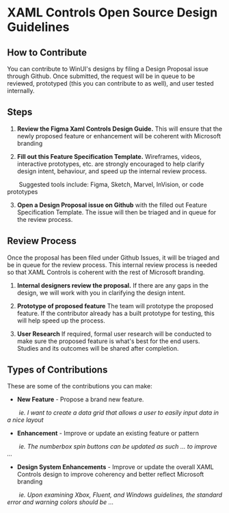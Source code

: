 # XAML Controls Open Source Design Guidelines

## How to Contribute

You can contribute to WinUI's designs by filing a Design Proposal issue through Github. Once submitted, the request will be in queue to be reviewed, prototyped (this you can contribute to as well), and user tested internally. 

## Steps

1. **Review the Figma Xaml Controls Design Guide.** This will ensure that the newly proposed feature or enhancement will be coherent with Microsoft branding

2. **Fill out this Feature Specification Template.** Wireframes, videos, interactive prototypes, etc. are strongly encouraged to help clarify design intent, behaviour, and speed up the internal review process.

&nbsp;&nbsp;&nbsp;&nbsp;&nbsp;&nbsp; Suggested tools include: Figma, Sketch, Marvel, InVision, or code prototypes

3. **Open a Design Proposal issue on Github** with the filled out Feature Specification Template. The issue will then be triaged and in queue for the review process.

## Review Process

Once the proposal has been filed under Github Issues, it will be triaged and be in queue for the review process. This internal review process is needed so that XAML Controls is coherent with the rest of Microsoft branding.

1. **Internal designers review the proposal.** If there are any gaps in the design, we will work with you in clarifying the design intent.

2. **Prototype of proposed feature** The team will prototype the proposed feature. If the contributor already has a built prototype for testing, this will help speed up the process.

3. **User Research** If required, formal user research will be conducted to make sure the proposed feature is what's best for the end users. Studies and its outcomes will be shared after completion.

## Types of Contributions

These are some of the contributions you can make:

- **New Feature** - Propose a brand new feature. 
 
&nbsp;&nbsp;&nbsp;&nbsp;&nbsp;&nbsp; _ie. I want to create a data grid that allows a user to easily input data in a nice layout_

- **Enhancement** - Improve or update an existing feature or pattern 

&nbsp;&nbsp;&nbsp;&nbsp;&nbsp;&nbsp; _ie. The numberbox spin buttons can be updated as such ... to improve ..._

- **Design System Enhancements** - Improve or update the overall XAML Controls design to improve coherency and better reflect Microsoft branding

&nbsp;&nbsp;&nbsp;&nbsp;&nbsp;&nbsp; _ie. Upon examining Xbox, Fluent, and Windows guidelines, the standard error and warning colors should be ..._ 

